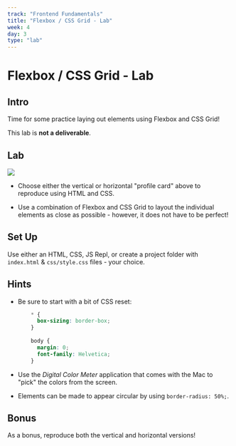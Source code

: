 ```yaml
---
track: "Frontend Fundamentals"
title: "Flexbox / CSS Grid - Lab"
week: 4
day: 3
type: "lab"
---
```



# Flexbox / CSS Grid - Lab

## Intro

Time for some practice laying out elements using Flexbox and CSS Grid!

This lab is **not a deliverable**.

## Lab

<img src="https://i.imgur.com/N4RdHqp.jpg">

- Choose either the vertical or horizontal "profile card" above to reproduce using HTML and CSS.

- Use a combination of Flexbox and CSS Grid to layout the individual elements as close as possible - however, it does not have to be perfect!

## Set Up

Use either an HTML, CSS, JS Repl, or create a project folder with `index.html` & `css/style.css` files - your choice.

## Hints

- Be sure to start with a bit of CSS reset:

	```css
		* {
		  box-sizing: border-box;
		}
		
		body {
		  margin: 0;
		  font-family: Helvetica;
		}
	```

- Use the _Digital Color Meter_ application that comes with the Mac to "pick" the colors from the screen.

- Elements can be made to appear circular by using `border-radius: 50%;`.

## Bonus

As a bonus, reproduce both the vertical and horizontal versions!
